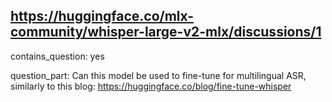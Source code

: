 ## https://huggingface.co/mlx-community/whisper-large-v2-mlx/discussions/1

contains_question: yes

question_part: Can this model be used to fine-tune for multilingual ASR, similarly to this blog: https://huggingface.co/blog/fine-tune-whisper